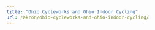 ```yaml
---
title: "Ohio Cycleworks and Ohio Indoor Cycling"
url: /akron/ohio-cycleworks-and-ohio-indoor-cycling/
---
```

